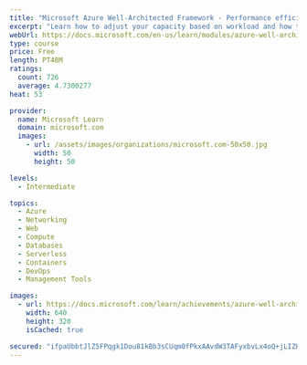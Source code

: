 ```yaml
---
title: "Microsoft Azure Well-Architected Framework - Performance efficiency"
excerpt: "Learn how to adjust your capacity based on workload and how to optimize network performance, storage, and database performance."
webUrl: https://docs.microsoft.com/en-us/learn/modules/azure-well-architected-performance-efficiency/
type: course
price: Free
length: PT48M
ratings:
  count: 726
  average: 4.7300277
heat: 53

provider:
  name: Microsoft Learn
  domain: microsoft.com
  images:
    - url: /assets/images/organizations/microsoft.com-50x50.jpg
      width: 50
      height: 50

levels:
  - Intermediate

topics:
  - Azure
  - Networking
  - Web
  - Compute
  - Databases
  - Serverless
  - Containers
  - DevOps
  - Management Tools

images:
  - url: https://docs.microsoft.com/learn/achievements/azure-well-architected-performance-efficiency-social.png
    width: 640
    height: 320
    isCached: true

secured: "ifpaUbbtJlZ5FPqgk1Dou81kBb3sCUqm0fPkxAAvdW3TAFyxbvLx4oQ+jLIZHOGh/HksSRMrnSX49AKfd3zSVORGUJV6vbW+de/1D6zffgc2GY6+MCt8V2aZpv4KVgLGiKNsV7equRBh1SW12CNO9zw9TNNHu3u/KcrJqNcimOF4jOHrLUe1o0kRAIYMrJq801dU9jIAA2PFkH6X3uXsDCxuBfcnji5OlFtbDdTjVkZIwWxbT+C6GW/JWbE+N3oDN4HFFJ7d9Y1z8WOuuIDERtyLgm8ZSpARF1Bq8L28ApmwjvlTM/6D88QNIppOPxYxIPtU+6L++LgOzwftOKixeMFcyp+Xby6cugVUY7KyZW4DdLKIMqRxqKpjQxeJzkRd6PuTJ4WoWgALN+Z7UMocAmWwuUduVif0iXFzCk9XxH8=;c56FivaHR4P6E1ZzwTXp0w=="
---
```


